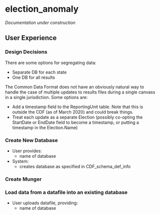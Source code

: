 # election_anomaly
_Documentation under construction_

## User Experience

### Design Decisions
There are some options for segregating data:
* Separate DB for each state 
* One DB for all results

The Common Data Format does not have an obviously natural way to handle the case of multiple updates to results files during a single canvass in a single jurisdiction. Some options are:
* Add a timestamp field to the ReportingUnit table. Note that this is outside the CDF (as of March 2020) and could break things. 
* Treat each update as a separate Election (possibly co-opting the StartDate or EndDate field to become a timestamp, or putting a timestamp in the Election.Name)

### Create New Database
* User provides:
  * name of database
* System: 
  * creates database as specified in CDF_schema_def_info

### Create Munger
[//]: # "TODO explain what header_row 0 means, or header_row 3,4"
[//]: # "TODO header_row entry in format.txt should be a comma-separated list of integers"

[//]: # "TODO order of rows in cdf_elements matters ['ReportingUnit','Election','Office','Party','CandidateContest','Candidate','BallotMeasureContest','BallotMeasureSelection','CountItemType']"


### Load data from a datafile into an existing database
* User uploads datafile, providing:
  * name of database
  * choice to analyze Candidate Contests only, Ballot Measure Contests only, or both
* User picks munger, providing:
  * name of munger
  * atomic reporting unit type represented in datafile
* System:

## About the database

### Unique key over all tables

### Tables
There are several kinds of tables in the database:
* Tables whose name starts with `_` are 'metadata tables. These are not essential to the cdf, but hold relevant data (such as the source of the data in the database). 
  * NB: there can be metadata enumeration tables, such as `_datafile_separator`
* Tables with exactly two columns `Id` and `Txt` (or, in the case of BallotMeasureSelection, `Id` and `Selection`) are 'enumeration tables', holding enumeration lists specified in the CDF.
* Tables with at least one column that is neither `Txt`, nor `Selection` nor a foreign id (ending in `_Id`). These are 'CDF element tables'. They correspond to the elements of the CDF (boxes in the CDF diagram).
* Tables whose names end with `Join` are 'join tables', holding relationships between elements of the CDF (lines in the CDF diagram). 

### Adding elements
Not all elements of the NIST CDF need to be in the database. You may wish to alter the database design to include another element of the CDF. E.g., as of this writing `OfficeGroup` is ignored by the database created by this repository even though it might be useful to certain kinds of analysis. Here's how:
* Inside the folder `src/election_anomaly/CDF_schema_def_info/CDFElements` add a subfolder for your element, whose contents should be analogous to content of existing element folders.

* Create any necessary joins (dictated by relationships between elements in the CDF) inside the folder `src/election_anomaly/CDF_schema_def_info/Joins`
  * NB: the 'foreign keys' in the join files may refer to more than one other table. E.g., the `Contest_Id` in `ElectionContestJoin` may refer to `BallotMeasureContest.Id` or to `CandidateContest.Id`. In this case the `refers_to` field in `foreign_keys.txt` holds a semicolon-separated list. See, e.g., `src/election_anomaly/CDF_schema_def_info/Joins/ElectionContestJoin/foreign_keys.txt`.

[//]: # "TODO give more detail?"

## About the Filesystem

### Context directory
Each file (except for remark.txt and ExternalIdentifiers.txt and Candidate.txt) has a Name column, which must not have duplicate entries. Entries in this column correspond to the Name field in the corresponding database table

PrimaryParty column in CandidateContest.txt is for primary election contests. If a contest is not a primary election contest, this should be null. 

[//]: # "TODO per CDF, there should be a CandidateContestOfficeJoin table"
